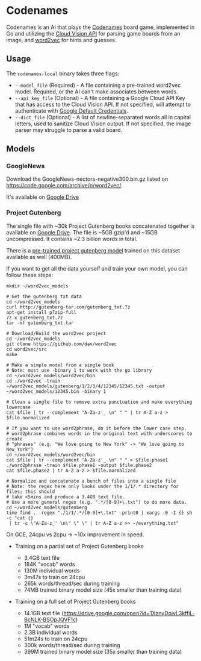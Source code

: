 # Codenames

Codenames is an AI that plays the
[Codenames](https://en.wikipedia.org/wiki/Codenames_(board_game)) board game,
implemented in Go and utilizing the [Cloud Vision
API](https://cloud.google.com/vision/) for parsing game boards from an image,
and [word2vec](https://en.wikipedia.org/wiki/Word2vec) for hints and guesses.

## Usage

The `codenames-local` binary takes three flags:

* `--model_file` (Required) - A file containing a pre-trained word2vec model. Required, or
  the AI can't make associates between words.
* `--api_key_file` (Optional) - A file containing a Google Cloud API Key that
  has access to the Cloud Vision API. If not specified, will attempt to
  authenticate with [Google Default
  Credentials](https://developers.google.com/identity/protocols/application-default-credentials).
* `--dict_file` (Optional) - A list of newline-separated words all in capital
  letters, used to sanitize Cloud Vision output. If not specified, the image
  parser may struggle to parse a valid board.

## Models

### GoogleNews

Download the GoogleNews-nectors-negative300.bin.gz listed on https://code.google.com/archive/p/word2vec/.

It's available on [Google Drive](https://drive.google.com/file/d/0B7XkCwpI5KDYNlNUTTlSS21pQmM/edit)


### Project Gutenberg

The single file with ~30k Project Gutenberg books concatenated together is available on
[Google Drive](https://drive.google.com/open?id=1XznyDoivL3kffjL-BcNLK-BSOpJQVF1c). The file
is ~5GB gzip'd and ~15GB uncompressed. It contains ~2.3 billion words in total.

There is a [pre-trained project gutenberg model](https://drive.google.com/open?id=1Dbe5pZhN7iJsNNVXnxJ6Zo8FgS-8cHAx)
trained on this dataset available as well (400MB).

If you want to get all the data yourself and train your own model, you can follow these steps:

```
mkdir ~/word2vec_models

# Get the gutenberg txt data
cd ~/word2vec_models
curl http://gutenberg-tar.com/gutenberg_txt.7z
apt-get install p7zip-full
7z x gutenberg_txt.7z
tar -xf gutenberg_txt.tar

# Download/Build the word2vec project
cd ~/word2vec_models
git clone https://github.com/dav/word2vec
cd word2vec/src
make

# Make a simple model from a single book
# Note: must use -binary 1 to work with the go library
cd ~/word2vec_models/word2vec/bin
cd ./word2vec -train ~/word2vec_models/gutenberg/1/2/3/4/12345/12345.txt -output ~/word2vec_models/12345.bin -binary 1

# Clean a single file to remove extra punctuation and make everything lowercase
cat $file | tr --complement "A-Za-z'_ \n" " " | tr A-Z a-z > $file.normalized

# If you want to use word2phrase, do it before the lower case step.
# word2phrase combines words in the original text with underscores to create
# "phrases" (e.g. "We love going to New York" -> "We love going to New_York")
cd ~/word2vec_models/word2vec/bin
cat $file | tr --complement "A-Za-z'_ \n" " " > $file.phase1
./word2phrase -train $file.phase1 -output $file.phase2
cat $file.phase2 | tr A-Z a-z > $file.normalized

# Normalize and concatenate a bunch of files into a single file
# Note: the regex here only looks under the 1/1/.* directory for files; this should
# take <5mins and produce a 3.4GB text file.
# Use a more general regex (e.g. ".*/[0-9]+\.txt") to do more data.
cd ~/word2vec_models/gutenberg
time find . -regex "./1/1/.*/[0-9]+\.txt" -print0 | xargs -0 -I {} sh -c "cat {}
 | tr -c \"A-Za-z_' \n\" \" \" | tr A-Z a-z >> ~/everything.txt"
```


On GCE, 24cpu vs 2cpu -> ~10x improvement in speed.

- Training on a partial set of Project Gutenberg books
  - 3.4GB text file
  - 184K "vocab" words
  - 130M individual words
  - 3m47s to train on 24cpu
  - 265k words/thread/sec during training 
  - 74MB trained binary model size (45x smaller than training data)

- Training on a full set of Project Gutenberg books
  - 14.1GB text file (https://drive.google.com/open?id=1XznyDoivL3kffjL-BcNLK-BSOpJQVF1c)
  - 1M "vocab" words
  - 2.3B individual words
  - 51m24s to train on 24cpu
  - 300k words/thread/sec during training
  - 399M trained binary model size (35x smaller than training data)

